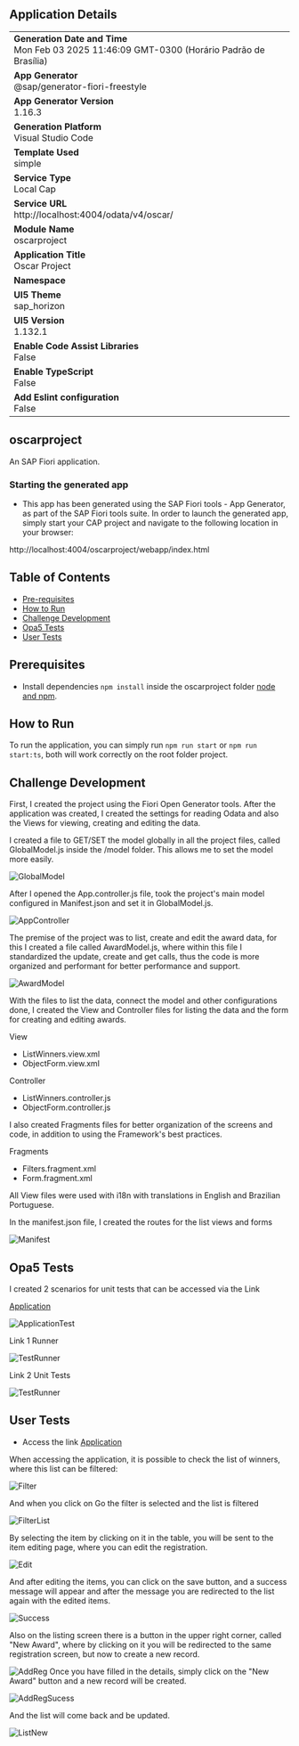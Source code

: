 ## Application Details
|               |
| ------------- |
|**Generation Date and Time**<br>Mon Feb 03 2025 11:46:09 GMT-0300 (Horário Padrão de Brasília)|
|**App Generator**<br>@sap/generator-fiori-freestyle|
|**App Generator Version**<br>1.16.3|
|**Generation Platform**<br>Visual Studio Code|
|**Template Used**<br>simple|
|**Service Type**<br>Local Cap|
|**Service URL**<br>http://localhost:4004/odata/v4/oscar/|
|**Module Name**<br>oscarproject|
|**Application Title**<br>Oscar Project|
|**Namespace**<br>|
|**UI5 Theme**<br>sap_horizon|
|**UI5 Version**<br>1.132.1|
|**Enable Code Assist Libraries**<br>False|
|**Enable TypeScript**<br>False|
|**Add Eslint configuration**<br>False|

## oscarproject

An SAP Fiori application.

### Starting the generated app

-   This app has been generated using the SAP Fiori tools - App Generator, as part of the SAP Fiori tools suite.  In order to launch the generated app, simply start your CAP project and navigate to the following location in your browser:

http://localhost:4004/oscarproject/webapp/index.html


## Table of Contents

- [Pre-requisites](#prerequisites)
- [How to Run](#how-to-run)
- [Challenge Development](#challenge-development)
- [Opa5 Tests](#opa5ptests)
- [User Tests](#userTests)


## Prerequisites

- Install dependencies `npm install` inside the oscarproject folder [node and npm](https://docs.npmjs.com/downloading-and-installing-node-js-and-npm).

## How to Run

To run the application, you can simply run `npm run start` or `npm run start:ts`, both will work correctly on the root folder project.

## Challenge Development

First, I created the project using the Fiori Open Generator tools. After the application was created, I created the settings for reading Odata and also the Views for viewing, creating and editing the data.

I created a file to GET/SET the model globally in all the project files, called GlobalModel.js inside the /model folder. This allows me to set the model more easily.

![GlobalModel](../docs/images/sap/GlobalModel.png)

After I opened the App.controller.js file, took the project's main model configured in Manifest.json and set it in GlobalModel.js.


![AppController](../docs/images/sap/AppController.png)


The premise of the project was to list, create and edit the award data, for this I created a file called AwardModel.js, where within this file I standardized the update, create and get calls, thus the code is more organized and performant for better performance and support.

![AwardModel](../docs/images/sap/AwardModel.png)

With the files to list the data, connect the model and other configurations done, I created the View and Controller files for listing the data and the form for creating and editing awards.

View
- ListWinners.view.xml
- ObjectForm.view.xml

Controller
- ListWinners.controller.js
- ObjectForm.controller.js

I also created Fragments files for better organization of the screens and code, in addition to using the Framework's best practices.

Fragments
- Filters.fragment.xml
- Form.fragment.xml

All View files were used with i18n with translations in English and Brazilian Portuguese.

In the manifest.json file, I created the routes for the list views and forms

![Manifest](../docs/images/sap/manifestjson.png)


## Opa5 Tests

I created 2 scenarios for unit tests that can be accessed via the Link

[Application](http://localhost:4004/)

![ApplicationTest](../docs/images/sap/TestScreen.png)

Link 1 Runner

![TestRunner](../docs/images/sap/TestRunner.png)

Link 2 Unit Tests

![TestRunner](../docs/images/sap/UnitTests.png)


## User Tests

- Access the link
[Application](http://localhost:4004/oscarproject/index.html)

When accessing the application, it is possible to check the list of winners, where this list can be filtered:

![Filter](../docs/images/sap/print1.png)

And when you click on Go the filter is selected and the list is filtered

![FilterList](../docs/images/sap/print2.png)

By selecting the item by clicking on it in the table, you will be sent to the item editing page, where you can edit the registration.

![Edit](../docs/images/sap/print3.png)

And after editing the items, you can click on the save button, and a success message will appear and after the message you are redirected to the list again with the edited items.

![Success](../docs/images/sap/print4.png)

Also on the listing screen there is a button in the upper right corner, called "New Award", where by clicking on it you will be redirected to the same registration screen, but now to create a new record.

![AddReg](../docs/images/sap/print5.png)
Once you have filled in the details, simply click on the "New Award" button and a new record will be created.


![AddRegSucess](../docs/images/sap/print6.png)

And the list will come back and be updated.

![ListNew](../docs/images/sap/print7.png)


